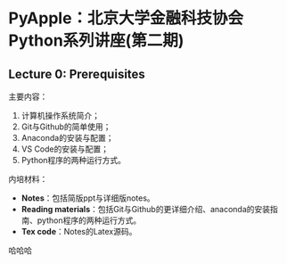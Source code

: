 # PyApple：北京大学金融科技协会Python系列讲座(第二期)

## Lecture 0: Prerequisites

主要内容：

1. 计算机操作系统简介；
2. Git与Github的简单使用；
3. Anaconda的安装与配置；
4. VS Code的安装与配置；
5. Python程序的两种运行方式。

内培材料：

- **Notes**：包括简版ppt与详细版notes。
- **Reading materials**：包括Git与Github的更详细介绍、anaconda的安装指南、python程序的两种运行方式。
- **Tex code**：Notes的Latex源码。

哈哈哈
